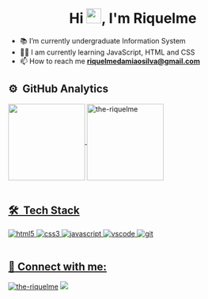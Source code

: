   <h1 align="center">Hi <img src="https://raw.githubusercontent.com/iampavangandhi/iampavangandhi/master/gifs/Hi.gif" width="30px">, I'm Riquelme</h1>
  
  
 - 📚 I’m currently undergraduate Information System
 - 👨‍💻 I am currently learning JavaScript, HTML and CSS
 - 📫 How to reach me <b>riquelmedamiaosilva@gmail.com</b>
 

## ⚙️ &nbsp;GitHub Analytics
  
<div>
      <a href="https://github.com/the-riquelme">
      <img align="center" height="155px" src="https://github-readme-stats.vercel.app/api?username=the-riquelme&show_icons=true&theme=dark&include_all_commits=true&count_private=true"/>
      <img height="155px" align="center" src="https://github-readme-stats.vercel.app/api/top-langs?username=the-riquelme&show_icons=true&theme=dark&locale=en&layout=compact" alt="the-riquelme" />
</div>
  
 <br>
  
## 🛠 &nbsp;Tech Stack
  
<div align="left" style="display: inline_block" > 
    <img src="https://img.shields.io/badge/HTML5-E34F26?style=for-the-badge&logo=html5&logoColor=white" alt="html5"/>
    <img src="https://img.shields.io/badge/CSS3-1572B6?style=for-the-badge&logo=css3&logoColor=white" alt="css3"/> 
    <img src="https://img.shields.io/badge/JavaScript-F7DF1E?style=for-the-badge&logo=javascript&logoColor=black" alt="javascript"/>
    <img src="https://img.shields.io/badge/VSCode-333333?style=for-the-badge&logo=Visual%20Studio%20Code&logoColor=21A4F1" alt="vscode"/>
    <img src="https://img.shields.io/badge/GIT-E44C30?style=for-the-badge&logo=git&logoColor=white1" alt="git"/>
</div>
 
 <br>

 ## :link: Connect with me:

<div lign="left" style="display: inline_block" >
     <a href="https://www.instagram.com/the_riquelme_/" target="_blank"><img src="https://img.shields.io/badge/Instagram-E4405F?style=for-the-badge&logo=instagram&logoColor=white" alt="the-riquelme"/></a>
     <a href="https://www.linkedin.com/in/riquelme-damiao-silva/" target="_blank"><img src="https://img.shields.io/badge/-LinkedIn-%230077B5?style=for-the-badge&logo=linkedin&logoColor=white" target="_blank"></a>
</div>

